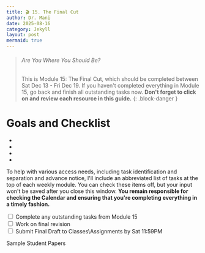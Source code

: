 ```yaml
---
title: 🎬 15. The Final Cut
author: Dr. Mani
date: 2025-08-16
category: Jekyll
layout: post
mermaid: true
---
```


> ###### Are You Where You Should Be?
> This is Module 15: The Final Cut, which should be completed between Sat Dec 13 - Fri Dec 19. If you haven't completed everything in Module 15, go back and finish all outstanding tasks now. **Don't forget to click on and review each resource in this guide.**
{: .block-danger }

# Goals and Checklist

- 
- 
- 
- 

To help with various access needs, including task identification and separation and advance notice, I'll include an abbreviated list of tasks at the top of each weekly module. You can check these items off, but your input won't be saved after you close this window. **You remain responsible for checking the Calendar and ensuring that you're completing everything in a timely fashion.**

<div>
    <input type="checkbox" name="uchk">
    <label for="chk">Complete any outstanding tasks from Module 15</label>
</div>
<div>
  <input type="checkbox" name="uchk">
  <label for="uchk">Work on final revision</label>
</div>
<div>
  <input type="checkbox" name="uchk">
  <label for="uchk">Submit Final Draft to Classes\Assignments by Sat 11:59PM</label>
</div>

Sample Student Papers
